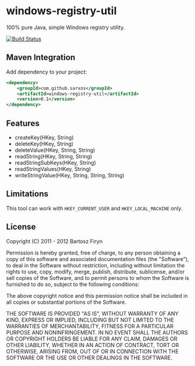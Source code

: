 windows-registry-util
============

100% pure Java, simple Windows registry utility.

[![Build Status](https://secure.travis-ci.org/sarxos/win-registry.png?branch=master)](http://travis-ci.org/sarxos/win-registry)

## Maven Integration

Add dependency to your project:

```xml
<dependency>
	<groupId>com.github.sarxos</groupId>
	<artifactId>windows-registry-util</artifactId>
	<version>0.1</version>
</dependency>
```

## Features

* createKey(HKey, String)
* deleteKey(HKey, String)
* deleteValue(HKey, String, String)
* readString(HKey, String, String)
* readStringSubKeys(HKey, String)
* readStringValues(HKey, String)
* writeStringValue(HKey, String, String, String)

## Limitations

This tool can work with ```HKEY_CURRENT_USER``` and ```HKEY_LOCAL_MACHINE``` only.

## License

Copyright (C) 2011 - 2012 Bartosz Firyn

Permission is hereby granted, free of charge, to any person obtaining
a copy of this software and associated documentation files (the
"Software"), to deal in the Software without restriction, including
without limitation the rights to use, copy, modify, merge, publish,
distribute, sublicense, and/or sell copies of the Software, and to
permit persons to whom the Software is furnished to do so, subject to
the following conditions:

The above copyright notice and this permission notice shall be
included in all copies or substantial portions of the Software.

THE SOFTWARE IS PROVIDED "AS IS", WITHOUT WARRANTY OF ANY KIND,
EXPRESS OR IMPLIED, INCLUDING BUT NOT LIMITED TO THE WARRANTIES OF
MERCHANTABILITY, FITNESS FOR A PARTICULAR PURPOSE AND
NONINFRINGEMENT. IN NO EVENT SHALL THE AUTHORS OR COPYRIGHT HOLDERS BE
LIABLE FOR ANY CLAIM, DAMAGES OR OTHER LIABILITY, WHETHER IN AN ACTION
OF CONTRACT, TORT OR OTHERWISE, ARISING FROM, OUT OF OR IN CONNECTION
WITH THE SOFTWARE OR THE USE OR OTHER DEALINGS IN THE SOFTWARE.
